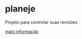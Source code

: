 # planeje

Projeto para controlar suas revisões

[mais informação](https://iscodemaker.blogspot.com/2024/04/planeje.html)

